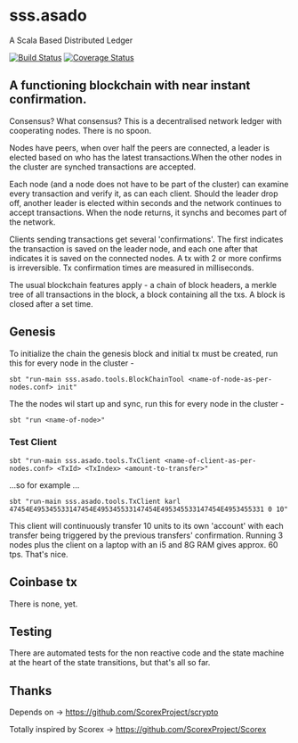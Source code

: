 # sss.asado
A Scala Based Distributed Ledger

[![Build Status](https://travis-ci.org/mcsherrylabs/sss.asado.svg?branch=master)](https://travis-ci.org/mcsherrylabs/sss.asado)   [![Coverage Status](https://coveralls.io/repos/github/mcsherrylabs/sss.asado/badge.svg?branch=master)](https://coveralls.io/github/mcsherrylabs/sss.asado?branch=master)

## A functioning blockchain with near instant confirmation.

Consensus? What consensus? This is a decentralised network ledger with cooperating nodes. There is no spoon.

Nodes have peers, when over half the peers are connected, a leader is elected based on who has the latest transactions.When the other nodes in the cluster are synched transactions are accepted.

Each node (and a node does not have to be part of the cluster) can examine every transaction and verify it, as can each client.
Should the leader drop off, another leader is elected within seconds and the network continues to accept transactions.
When the node returns, it synchs and becomes part of the network.

Clients sending transactions get several 'confirmations'. The first indicates the transaction is saved on the leader node, and each one
after that indicates it is saved on the connected nodes. A tx with 2 or more confirms is irreversible. Tx confirmation times are measured in milliseconds.

The usual blockchain features apply - a chain of block headers, a merkle tree of all transactions in the block, a block containing all the txs. A block is closed after a set time.


## Genesis

To initialize the chain the genesis block and initial tx must be created, run this for every node in the cluster - 
 
    sbt "run-main sss.asado.tools.BlockChainTool <name-of-node-as-per-nodes.conf> init"

The the nodes wil start up and sync, run this for every node in the cluster - 

    sbt "run <name-of-node>"
 
 
### Test Client
 
    sbt "run-main sss.asado.tools.TxClient <name-of-client-as-per-nodes.conf> <TxId> <TxIndex> <amount-to-transfer>"
    
 ...so for example ...
    
    sbt "run-main sss.asado.tools.TxClient karl 47454E495345533147454E495345533147454E495345533147454E4953455331 0 10" 
 
 This client will continuously transfer 10 units to its own 'account' with each transfer being triggered by the previous transfers' confirmation.
 Running 3 nodes plus the client on a laptop with an i5 and 8G RAM gives approx. 60 tps. That's nice. 
    
## Coinbase tx
There is none, yet. 

## Testing
There are automated tests for the non reactive code and the state machine at the heart of the state transitions, but that's all so far.
 
## Thanks

Depends on -> https://github.com/ScorexProject/scrypto

Totally inspired by Scorex -> https://github.com/ScorexProject/Scorex
